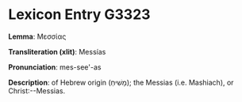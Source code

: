 # Lexicon Entry G3323

**Lemma**: Μεσσίας

**Transliteration (xlit)**: Messías

**Pronunciation**: mes-see'-as

**Description**:
of Hebrew origin (מָשִׁיחַ); the Messias (i.e. Mashiach), or Christ:--Messias.
